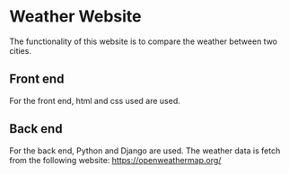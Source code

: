 # Weather Website

The functionality of this website is to compare the weather between two cities.

## Front end

For the front end, html and css used are used.

## Back end

For the back end, Python and Django are used. The weather data is fetch from the
following website: https://openweathermap.org/
